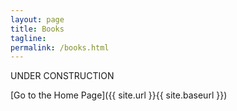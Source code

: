 ```yaml
---
layout: page
title: Books
tagline: 
permalink: /books.html
---
```

UNDER CONSTRUCTION

[Go to the Home Page]({{ site.url }}{{ site.baseurl }})
